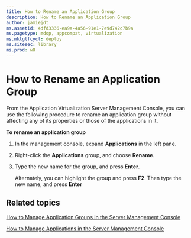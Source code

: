 ```yaml
---
title: How to Rename an Application Group
description: How to Rename an Application Group
author: jamiejdt
ms.assetid: 4dfd3336-ea9a-4a56-91e1-7e9d742c7b9a
ms.pagetype: mdop, appcompat, virtualization
ms.mktglfcycl: deploy
ms.sitesec: library
ms.prod: w8
---
```



# How to Rename an Application Group


From the Application Virtualization Server Management Console, you can use the following procedure to rename an application group without affecting any of its properties or those of the applications in it.

**To rename an application group**

1.  In the management console, expand **Applications** in the left pane.

2.  Right-click the **Applications** group, and choose **Rename**.

3.  Type the new name for the group, and press **Enter**.

    Alternately, you can highlight the group and press **F2**. Then type the new name, and press **Enter**

## Related topics


[How to Manage Application Groups in the Server Management Console](how-to-manage-application-groups-in-the-server-management-console.md)

[How to Manage Applications in the Server Management Console](how-to-manage-applications-in-the-server-management-console.md)

 

 





